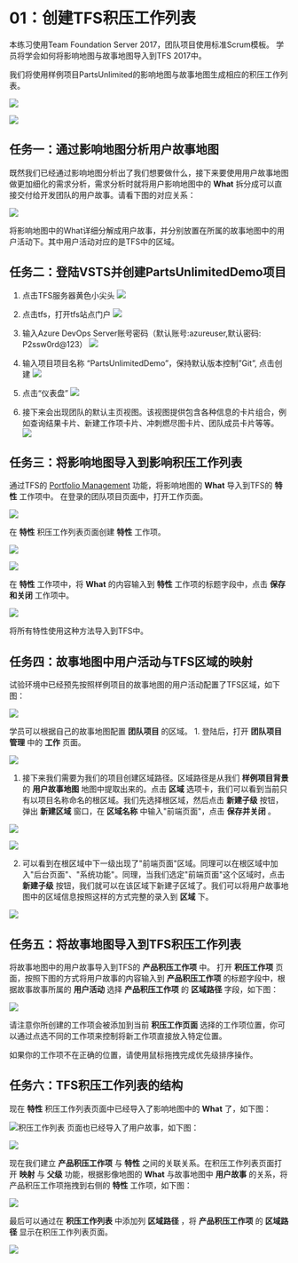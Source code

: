 ﻿01：创建TFS积压工作列表
=============================

本练习使用Team Foundation Server 2017，团队项目使用标准Scrum模板。
学员将学会如何将影响地图与故事地图导入到TFS 2017中。

我们将使用样例项目PartsUnlimited的影响地图与故事地图生成相应的积压工作列表。

![](images/agile-planning-impact-mapping.png)

![](images/agile-planning-story-mapping.png)

任务一：通过影响地图分析用户故事地图
------------------------------------

既然我们已经通过影响地图分析出了我们想要做什么，接下来要使用用户故事地图做更加细化的需求分析，需求分析时就将用户影响地图中的
**What** 拆分成可以直接交付给开发团队的用户故事。请看下图的对应关系：

![](images/agile-planning-impact-to-story-mapping.png)

将影响地图中的What详细分解成用户故事，并分别放置在所属的故事地图中的用户活动下。其中用户活动对应的是TFS中的区域。

任务二：登陆VSTS并创建PartsUnlimitedDemo项目
-----------------------

1. 点击TFS服务器黄色小尖头
![](images/createprojectopenserverstep6.png)

2. 点击tfs，打开tfs站点门户
![](images/createprojectopenserverstep7.png)

3. 输入Azure DevOps Server账号密码（默认账号:azureuser,默认密码: P2ssw0rd@123）
![](images/createprojectopenserverstep8.png)

4. 输入项目项目名称 “PartsUnlimitedDemo”，保持默认版本控制”Git”, 点击创建
![](images/createprojectcreatestep1.png)

5. 点击“仪表盘”
![](images/createprojectcreatestep2.png)

6.  接下来会出现团队的默认主页视图。该视图提供包含各种信息的卡片组合，例如查询结果卡片、新建工作项卡片、冲刺燃尽图卡片、团队成员卡片等等。
![](images/agile-planning-project-default-portal-team.png)

任务三：将影响地图导入到影响积压工作列表
----------------------------------------

通过TFS的 [Portfolio
Management](https://www.visualstudio.com/zh-cn/docs/work/scale/portfolio-management)
功能，将影响地图的 **What** 导入到TFS的 **特性** 工作项中。
在登录的团队项目页面中，打开工作页面。

![](images/agile-planning-open-work-page-tfs17.png)

在 **特性** 积压工作列表页面创建 **特性** 工作项。

![](images/agile-planning-create-feature-tfs17.png)

![](images/agile-planning-create-feature-tfs17-add.png)

在 **特性** 工作项中，将 **What** 的内容输入到 **特性**
工作项的标题字段中，点击 **保存和关闭** 工作项中。

![](images/agile-planning-import-impact-mapping.png)

将所有特性使用这种方法导入到TFS中。

任务四：故事地图中用户活动与TFS区域的映射
-----------------------------------------

试验环境中已经预先按照样例项目的故事地图的用户活动配置了TFS区域，如下图：

![](images/agile-planning-user-active-mapping-area.png)

学员可以根据自己的故事地图配置 **团队项目** 的区域。 1. 登陆后，打开
**团队项目管理** 中的 **工作** 页面。

![](images/agile-planning-project-management-work-page-tfs17.png)

1.  接下来我们需要为我们的项目创建区域路径。区域路径是从我们
    **样例项目背景** 的 **用户故事地图** 地图中提取出来的。点击 **区域**
    选项卡，我们可以看到当前只有以项目名称命名的根区域。我们先选择根区域，然后点击
    **新建子级** 按钮，弹出 **新建区域** 窗口，在 **区域名称**
    中输入"前端页面"，点击 **保存并关闭** 。

![](images/agile-planning-create-area-nav.png)

![](images/agile-planning-create-area-tfs17.png)

2.  可以看到在根区域中下一级出现了"前端页面"区域。同理可以在根区域中加入"后台页面"、"系统功能"。同理，当我们选定"前端页面"这个区域时，点击
    **新建子级**
    按钮，我们就可以在该区域下新建子区域了。我们可以将用户故事地图中的区域信息按照这样的方式完整的录入到
    **区域** 下。

![](images/agile-planning-area-list-tfs17.png)

任务五：将故事地图导入到TFS积压工作列表
---------------------------------------

将故事地图中的用户故事导入到TFS的 **产品积压工作项** 中。 打开
**积压工作项** 页面，按照下图的方式将用户故事的内容输入到
**产品积压工作项** 的标题字段中，根据故事故事所属的 **用户活动** 选择
**产品积压工作项** 的 **区域路径** 字段，如下图：

![](images/agile-planning-import-story-mapping.png)

请注意你所创建的工作项会被添加到当前 **积压工作页面**
选择的工作项位置，你可以通过点选不同的工作项来控制将新工作项直接放入特定位置。


如果你的工作项不在正确的位置，请使用鼠标拖拽完成优先级排序操作。

任务六：TFS积压工作列表的结构
-----------------------------

现在 **特性** 积压工作列表页面中已经导入了影响地图中的 **What**
了，如下图：

![**积压工作列表**
页面也已经导入了用户故事，如下图：](images/agile-planning-story-mapping.png)

![](images/agile-planning-imported-pbis-tfs17.png)

现在我们建立 **产品积压工作项** 与 **特性**
之间的关联关系。在积压工作列表页面打开 **映射** 与 **父级**
功能，根据影像地图的 **What** 与故事地图中 **用户故事**
的关系，将产品积压工作项拖拽到右侧的 **特性** 工作项，如下图：

![](images/agile-planning-create-backlog-structure-tfs17.png)

最后可以通过在 **积压工作列表** 中添加列 **区域路径** ，将
**产品积压工作项** 的 **区域路径** 显示在积压工作列表页面。

![](images/agile-planning-backlog-add-area-column-tfs17.png)
